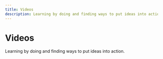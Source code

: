 ```yaml
---
title: Videos
description: Learning by doing and finding ways to put ideas into action.
---
```


# Videos

Learning by doing and finding ways to put ideas into action.
